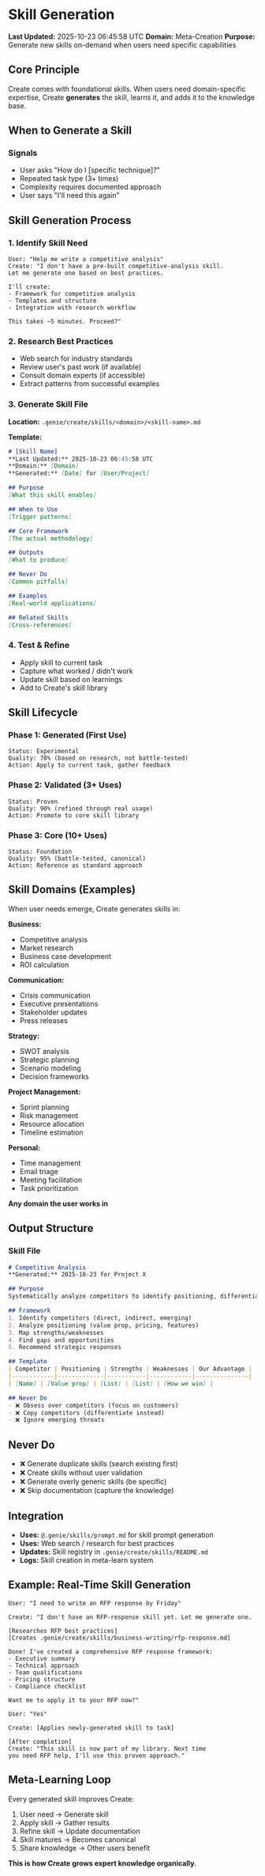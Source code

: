 # Skill Generation
**Last Updated:** 2025-10-23 06:45:58 UTC
**Domain:** Meta-Creation
**Purpose:** Generate new skills on-demand when users need specific capabilities

## Core Principle
Create comes with foundational skills. When users need domain-specific expertise, Create **generates** the skill, learns it, and adds it to the knowledge base.

## When to Generate a Skill

### Signals
- User asks "How do I [specific technique]?"
- Repeated task type (3+ times)
- Complexity requires documented approach
- User says "I'll need this again"

## Skill Generation Process

### 1. Identify Skill Need
```
User: "Help me write a competitive analysis"
Create: "I don't have a pre-built competitive-analysis skill.
Let me generate one based on best practices.

I'll create:
- Framework for competitive analysis
- Templates and structure
- Integration with research workflow

This takes ~5 minutes. Proceed?"
```

### 2. Research Best Practices
- Web search for industry standards
- Review user's past work (if available)
- Consult domain experts (if accessible)
- Extract patterns from successful examples

### 3. Generate Skill File
**Location:** `.genie/create/skills/<domain>/<skill-name>.md`

**Template:**
```markdown
# [Skill Name]
**Last Updated:** 2025-10-23 06:45:58 UTC
**Domain:** [Domain]
**Generated:** [Date] for [User/Project]

## Purpose
[What this skill enables]

## When to Use
[Trigger patterns]

## Core Framework
[The actual methodology]

## Outputs
[What to produce]

## Never Do
[Common pitfalls]

## Examples
[Real-world applications]

## Related Skills
[Cross-references]
```

### 4. Test & Refine
- Apply skill to current task
- Capture what worked / didn't work
- Update skill based on learnings
- Add to Create's skill library

## Skill Lifecycle

### Phase 1: Generated (First Use)
```
Status: Experimental
Quality: 70% (based on research, not battle-tested)
Action: Apply to current task, gather feedback
```

### Phase 2: Validated (3+ Uses)
```
Status: Proven
Quality: 90% (refined through real usage)
Action: Promote to core skill library
```

### Phase 3: Core (10+ Uses)
```
Status: Foundation
Quality: 95% (battle-tested, canonical)
Action: Reference as standard approach
```

## Skill Domains (Examples)

When user needs emerge, Create generates skills in:

**Business:**
- Competitive analysis
- Market research
- Business case development
- ROI calculation

**Communication:**
- Crisis communication
- Executive presentations
- Stakeholder updates
- Press releases

**Strategy:**
- SWOT analysis
- Strategic planning
- Scenario modeling
- Decision frameworks

**Project Management:**
- Sprint planning
- Risk management
- Resource allocation
- Timeline estimation

**Personal:**
- Time management
- Email triage
- Meeting facilitation
- Task prioritization

**Any domain the user works in**

## Output Structure

### Skill File
```markdown
# Competitive Analysis
**Generated:** 2025-10-23 for Project X

## Purpose
Systematically analyze competitors to identify positioning, differentiation, and opportunities.

## Framework
1. Identify competitors (direct, indirect, emerging)
2. Analyze positioning (value prop, pricing, features)
3. Map strengths/weaknesses
4. Find gaps and opportunities
5. Recommend strategic responses

## Template
| Competitor | Positioning | Strengths | Weaknesses | Our Advantage |
|------------|-------------|-----------|------------|---------------|
| [Name] | [Value prop] | [List] | [List] | [How we win] |

## Never Do
- ❌ Obsess over competitors (focus on customers)
- ❌ Copy competitors (differentiate instead)
- ❌ Ignore emerging threats
```

## Never Do
- ❌ Generate duplicate skills (search existing first)
- ❌ Create skills without user validation
- ❌ Generate overly generic skills (be specific)
- ❌ Skip documentation (capture the knowledge)

## Integration
- **Uses:** `@.genie/skills/prompt.md` for skill prompt generation
- **Uses:** Web search / research for best practices
- **Updates:** Skill registry in `.genie/create/skills/README.md`
- **Logs:** Skill creation in meta-learn system

## Example: Real-Time Skill Generation

```
User: "I need to write an RFP response by Friday"

Create: "I don't have an RFP-response skill yet. Let me generate one.

[Researches RFP best practices]
[Creates .genie/create/skills/business-writing/rfp-response.md]

Done! I've created a comprehensive RFP response framework:
- Executive summary
- Technical approach
- Team qualifications
- Pricing structure
- Compliance checklist

Want me to apply it to your RFP now?"

User: "Yes"

Create: [Applies newly-generated skill to task]

[After completion]
Create: "This skill is now part of my library. Next time
you need RFP help, I'll use this proven approach."
```

## Meta-Learning Loop
Every generated skill improves Create:
1. User need → Generate skill
2. Apply skill → Gather results
3. Refine skill → Update documentation
4. Skill matures → Becomes canonical
5. Share knowledge → Other users benefit

**This is how Create grows expert knowledge organically.**
